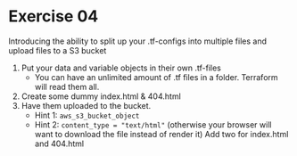 # Exercise 04

Introducing the ability to split up your .tf-configs into multiple files and upload files to a S3 bucket

1. Put your data and variable objects in their own .tf-files
    * You can have an unlimited amount of .tf files in a folder. Terraform will read them all.
2. Create some dummy index.html & 404.html
3. Have them uploaded to the bucket.
    * Hint 1: `aws_s3_bucket_object`
    * Hint 2: `content_type = "text/html"` (otherwise your browser will want to download the file instead of render it)
Add two  for index.html and 404.html